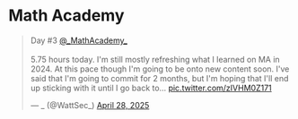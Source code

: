 # Math Academy

<blockquote class="twitter-tweet"><p lang="en" dir="ltr">Day #3 <a href="https://twitter.com/_MathAcademy_?ref_src=twsrc%5Etfw">@_MathAcademy_</a> <br><br>5.75 hours today. I&#39;m still mostly refreshing what I learned on MA in 2024. At this pace though I&#39;m going to be onto new content soon. I&#39;ve said that I&#39;m going to commit for 2 months, but I&#39;m hoping that I&#39;ll end up sticking with it until I go back to… <a href="https://t.co/zIVHM0Z171">pic.twitter.com/zIVHM0Z171</a></p>&mdash; _ (@WattSec_) <a href="https://twitter.com/WattSec_/status/1916669683832422723?ref_src=twsrc%5Etfw">April 28, 2025</a></blockquote> <script async src="https://platform.twitter.com/widgets.js" charset="utf-8"></script> 
